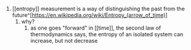 1. [[entropy]] measurement is a way of distinguishing the past from the future^[https://en.wikipedia.org/wiki/Entropy_(arrow_of_time)]
	1. why?
		1. as one goes "forward" in [[time]], the second law of thermodynamics says, the entropy of an isolated system can increase, but not decrease